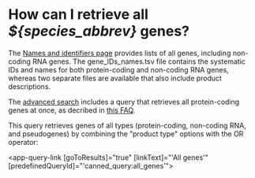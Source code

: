 # How can I retrieve all *${species_abbrev}* genes?
<!-- pombase_categories: Genome statistics and lists,Finding data -->

The [Names and identifiers page](/downloads/names-and-identifiers)
provides lists of all genes, including non-coding RNA genes. The
gene_IDs_names.tsv file contains the systematic IDs and names for both
protein-coding and non-coding RNA genes, whereas two separate files
are available that also include product descriptions.

The [advanced search](/query) includes a query that retrieves all
protein-coding genes at once, as decribed in 
[this FAQ](/faq/how-can-i-retrieve-all-s.-${species}-protein-coding-genes).

This query retrieves genes of all types (protein-coding, non-coding
RNA, and pseudogenes) by combining the "product type" options with the
OR operator:

<app-query-link [goToResults]="true" [linkText]="'All genes'" [predefinedQueryId]="'canned_query:all_genes'"></app-query-link>

